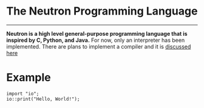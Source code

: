 # The Neutron Programming Language
---

**Neutron is a high level general-purpose programming language that is inspired by C, Python, and Java.**
For now, only an interpreter has been implemented. There are plans to implement a compiler and it is [discussed here](https://github.com/the-neutron-foundation/neutron-language/issues/4)

# Example

```neutron
import "io";
io::print("Hello, World!");
```
